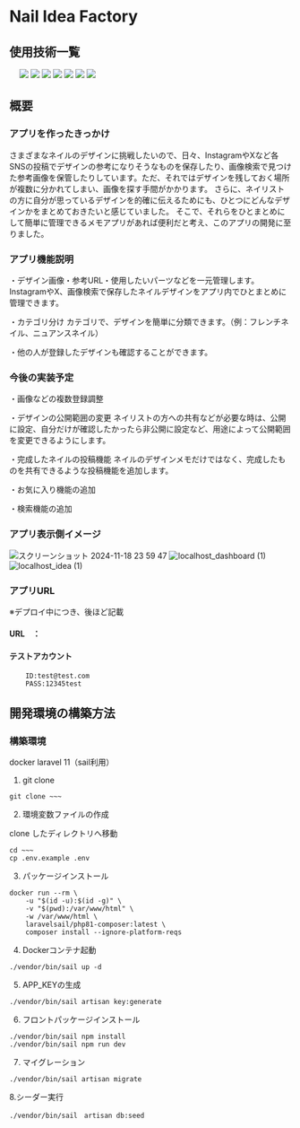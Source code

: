 # Nail Idea Factory
## 使用技術一覧
<p style="display: inline">
　<!-- フロントエンドの言語一覧 -->
    <img src="https://img.shields.io/badge/-HTML-99d1ce.svg?logo=&style=for-the-badge">
    <img src="https://img.shields.io/badge/-CSS-1572B6.svg?logo=&style=for-the-badge">
    <img src="https://img.shields.io/badge/-Javascript-fff5a1.svg?logo=javascript&style=for-the-badge">
  <!-- フロントエンドのフレームワーク一覧 -->
<!--   <img src="https://img.shields.io/badge/-Next.js-000000.svg?logo=next.js&style=for-the-badge"> -->
  <!-- バックエンドの言語一覧 -->
  <img src="https://img.shields.io/badge/-Php-cccfff.svg?logo=php&style=for-the-badge">
  <!-- バックエンドのフレームワーク一覧 -->
  <img src="https://img.shields.io/badge/-Laravel-f3a68c.svg?logo=laravel&style=for-the-badge">
  <!-- ミドルウェア一覧 -->
  <img src="https://img.shields.io/badge/-MySQL-4479A1.svg?logo=mysql&style=for-the-badge&logoColor=white">
  <!-- インフラ一覧 -->
  <img src="https://img.shields.io/badge/-Docker-1488C6.svg?logo=docker&style=for-the-badge">
</p>

## 概要
### アプリを作ったきっかけ
さまざまなネイルのデザインに挑戦したいので、日々、InstagramやXなど各SNSの投稿でデザインの参考になりそうなものを保存したり、画像検索で見つけた参考画像を保管したりしています。ただ、それではデザインを残しておく場所が複数に分かれてしまい、画像を探す手間がかかります。 
さらに、ネイリストの方に自分が思っているデザインを的確に伝えるためにも、ひとつにどんなデザインかをまとめておきたいと感じていました。
そこで、それらをひとまとめにして簡単に管理できるメモアプリがあれば便利だと考え、このアプリの開発に至りました。

### アプリ機能説明
・デザイン画像・参考URL・使用したいパーツなどを一元管理します。
 InstagramやX、画像検索で保存したネイルデザインをアプリ内でひとまとめに管理できます。

・カテゴリ分け
カテゴリで、デザインを簡単に分類できます。（例：フレンチネイル、ニュアンスネイル）

・他の人が登録したデザインも確認することができます。

### 今後の実装予定
・画像などの複数登録調整

・デザインの公開範囲の変更
ネイリストの方への共有などが必要な時は、公開に設定、自分だけが確認したかったら非公開に設定など、用途によって公開範囲を変更できるようにします。

・完成したネイルの投稿機能
ネイルのデザインメモだけではなく、完成したものを共有できるような投稿機能を追加します。

・お気に入り機能の追加

・検索機能の追加

### アプリ表示側イメージ
![スクリーンショット 2024-11-18 23 59 47](https://github.com/user-attachments/assets/334bb3fd-886d-4780-aeb2-129706933b95)
![localhost_dashboard (1)](https://github.com/user-attachments/assets/3562838b-76f3-4fd4-ba28-2100bcfab9ca)
![localhost_idea (1)](https://github.com/user-attachments/assets/1e9fd47d-bc87-4841-b098-9620d0294035)

### アプリURL
※デプロイ中につき、後ほど記載
#### URL　：
#### テストアカウント
~~~
    ID:test@test.com
    PASS:12345test
~~~

## 開発環境の構築方法

### 構築環境

docker
laravel 11（sail利用）

1. git clone
~~~
git clone ~~~
~~~
2. 環境変数ファイルの作成

clone したディレクトリへ移動
~~~
cd ~~~
cp .env.example .env
~~~
3. パッケージインストール
~~~
docker run --rm \
    -u "$(id -u):$(id -g)" \
    -v "$(pwd):/var/www/html" \
    -w /var/www/html \
    laravelsail/php81-composer:latest \
    composer install --ignore-platform-reqs
~~~
4. Dockerコンテナ起動
~~~
./vendor/bin/sail up -d
~~~
5. APP_KEYの生成
~~~
./vendor/bin/sail artisan key:generate
~~~

6. フロントパッケージインストール
~~~
./vendor/bin/sail npm install
./vendor/bin/sail npm run dev
~~~

7. マイグレーション
~~~
./vendor/bin/sail artisan migrate
~~~

8.シーダー実行
~~~
./vendor/bin/sail　artisan db:seed
~~~

